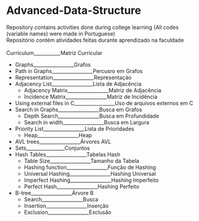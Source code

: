 # Advanced-Data-Structure
Repository contains activities done during college learning (All codes (variable names) were made in Portuguese)<br/> 
Repositório contém atividades feitas durante aprendizado na faculdade<br /> 
<br /> 
Curriculum___________Matriz Curricular
- Graphs_________________Grafos
- Path in Graphs_________________Percusro em Grafos
- Representation_________________Representação
- Adjacency List_________________Lista de Adjacência
	-	Adjacency Matrix_________________Matriz de Adjacência
	- Incidence Matrix_________________Matriz de Incidência
-	Using external files in C_________________Uso de arquivos externos em C 
- Search in Graphs_________________Busca em Grafos
  - Depth Search_________________Busca em Profundidade
  - Search in width_________________Busca em Largura
- Priority List_________________Lista de Prioridades
  - Heap_________________Heap
- AVL trees_________________Árvores AVL
- Sets________________Conjuntos
- Hash Tables_________________Tabelas Hash
  - Table Size_________________Tamanho da Tabela
  - Hashing function_________________Função de Hashing
  - Universal Hashing_________________Hashing Universal
  -	Imperfect Hashing_________________Hashing Imperfeito
  - Perfect Hash_________________Hashing Perfeito
- B-tree_________________Árvore B
  -	Search_________________Busca
  - Insertion_________________Inserção
  - Exclusion_________________Exclusão
    


